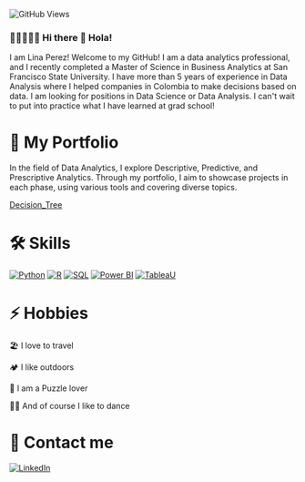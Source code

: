 

![GitHub Views](https://komarev.com/ghpvc/?username=Maryem11&color=2685BF)

### 👩🏻‍🦱🇨🇴 Hi there 👋 Hola!

I am Lina Perez! Welcome to my GitHub! I am a data analytics professional, and I recently completed a Master of Science in Business Analytics at San Francisco State University. I have more than 5 years of experience in Data Analysis where I helped companies in Colombia to make decisions based on data. I am looking for positions in Data Science or Data Analysis. I can't wait to put into practice what I have learned at grad school!


# 💼 My Portfolio

In the field of Data Analytics, I explore Descriptive, Predictive, and Prescriptive Analytics. Through my portfolio, I aim to showcase projects in each phase, using various tools and covering diverse topics.


[Decision_Tree](https://github.com/Maryem11/Tree_Classifier)


# 🛠️ Skills

[![Python](https://img.shields.io/badge/Python-47A141?style=for-the-badge&logo=Python&logoColor=white&labelColor=101010)](https://www.python.org/)
[![R](https://img.shields.io/badge/R_Studio-276DC3?style=for-the-badge&logo=R&logoColor=white&labelColor=101010)](https://www.r-project.org/)
[![SQL](https://img.shields.io/badge/SQL-999999?style=for-the-badge&logo=Liquibase&logoColor=white&labelColor=101010)]()
[![Power BI](https://img.shields.io/badge/Power_BI-F2C811?style=for-the-badge&logo=Power-BI&logoColor=white&labelColor=101010)](https://powerbi.microsoft.com/es-es/desktop/)
[![TableaU](https://img.shields.io/badge/Tableau-00979D?style=for-the-badge&logo=Tableau&logoColor=white&labelColor=101010)]([https://www.arduino.cc/](https://www.tableau.com/))


# ⚡ Hobbies

🏖️ I love to travel

🏕️ I like outdoors

🧩 I am a Puzzle lover 

💃🏻 And of course I like to dance


# 💬 Contact me

[![LinkedIn](https://img.shields.io/badge/LinkedIn-Lina_Perez-101010?style=for-the-badge&logo=linkedin&logoColor=white&labelColor=0A66C2)](https://www.linkedin.com/in/lina-perez-romero/)

